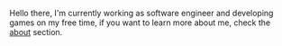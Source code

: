 Hello there, I'm currently working as software engineer and developing games on my free time, if you want to learn more about me, check the [about](/page/about) section.